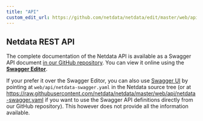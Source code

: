```yaml
---
title: "API"
custom_edit_url: https://github.com/netdata/netdata/edit/master/web/api/README.md
---
```




## Netdata REST API

The complete documentation of the Netdata API is available as a Swagger API document [in our GitHub repository](https://raw.githubusercontent.com/netdata/netdata/master/web/api/netdata-swagger.yaml). You can view it online using the **[Swagger Editor](https://editor.swagger.io/?url=https://raw.githubusercontent.com/netdata/netdata/master/web/api/netdata-swagger.yaml)**.

If your prefer it over the Swagger Editor, you can also use [Swagger UI](https://github.com/swagger-api/swagger-ui) by pointing at `web/api/netdata-swagger.yaml` in the Netdata source tree (or at https://raw.githubusercontent.com/netdata/netdata/master/web/api/netdata-swagger.yaml if you want to use the Swagger API definitions directly from our GitHub repository). This however does not provide all the information available.
